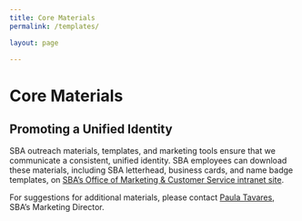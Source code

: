 ```yaml
---
title: Core Materials
permalink: /templates/

layout: page

---
```


# Core Materials

## Promoting a Unified Identity

SBA outreach materials, templates, and marketing tools ensure that we communicate a consistent, unified identity. SBA employees can download these materials, including SBA letterhead, business cards, and name badge templates, on [SBA’s Office of Marketing & Customer Service intranet site](https://sba123.sharepoint.com/offices/omcs/SitePages/home.aspx).

For suggestions for additional materials, please contact [Paula Tavares](mailto:paula.tavares@sba.gov), SBA’s Marketing Director.

